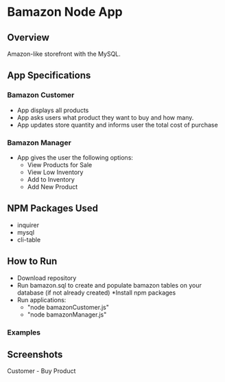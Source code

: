 # Bamazon Node App

## Overview
Amazon-like storefront with the MySQL.

## App Specifications
### Bamazon Customer
* App displays all products
* App asks users what product they want to buy and how many.
* App updates store quantity and informs user the total cost of purchase

### Bamazon Manager
* App gives the user the following options:
  * View Products for Sale
  * View Low Inventory
  * Add to Inventory
  * Add New Product

## NPM Packages Used
* inquirer
* mysql
* cli-table

## How to Run
* Download repository
* Run bamazon.sql to create and populate bamazon tables on your database (if not already created)
*Install npm packages
* Run applications:
  * "node bamazonCustomer.js"
  * "node bamazonManager.js"

### Examples
## Screenshots
Customer - Buy Product
